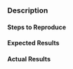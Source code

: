 <!--
**IMPORTANT**: This repo is just a wrapper around Polymer JS. Any general framework issues and/or feature requests
should be filed on the JS repo here (https://github.com/Polymer/polymer/issues/new).

If you are asking a question rather than filing a bug, try one of these instead:
- StackOverflow (http://stackoverflow.com/questions/tagged/dart-polymer, http://stackoverflow.com/questions/tagged/polymer)
- Polymer Dart Slack Channel (https://dartlang.slack.com/messages/polymer/)
- Polymer JS Slack Channel (https://bit.ly/polymerslack)
- Polymer JS mailing list (https://groups.google.com/forum/#!forum/polymer-dev)
-->
### Description
<!-- Example: Error thrown when calling `append` on Polymer element -->

#### Steps to Reproduce
<!--
Example:

1. Create `my-element`
2. Append `my-element to document.body
3. Create `div`.
4. Append `div` to `my-element`
-->

#### Expected Results
<!-- Example: No error is throw -->

#### Actual Results
<!-- Example: Error is thrown -->

